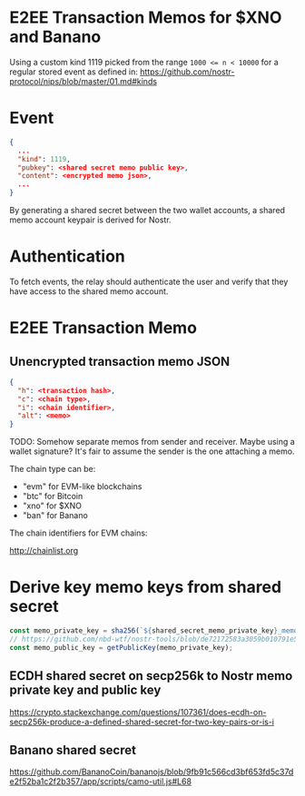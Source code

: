 # E2EE Transaction Memos for $XNO and Banano

Using a custom kind 1119 picked from the range `1000 <= n < 10000` for a regular stored event as defined in:
https://github.com/nostr-protocol/nips/blob/master/01.md#kinds

# Event

```json
{
  ...
  "kind": 1119,
  "pubkey": <shared secret memo public key>,
  "content": <encrypted memo json>,
  ...
}
```

By generating a shared secret between the two wallet accounts, a shared memo account keypair is derived for Nostr.

# Authentication

To fetch events, the relay should authenticate the user and verify that they have access to the shared memo account.

# E2EE Transaction Memo

## Unencrypted transaction memo JSON

```json
{
  "h": <transaction hash>,
  "c": <chain type>,
  "i": <chain identifier>,
  "alt": <memo>
}
```

TODO: Somehow separate memos from sender and receiver. Maybe using a wallet signature? It's fair to assume the sender is the one attaching a memo.

The chain type can be:

* "evm" for EVM-like blockchains
* "btc" for Bitcoin
* "xno" for $XNO
* "ban" for Banano

The chain identifiers for EVM chains:

http://chainlist.org

# Derive key memo keys from shared secret

```js
const memo_private_key = sha256(`${shared_secret_memo_private_key}_memo`);
// https://github.com/nbd-wtf/nostr-tools/blob/de72172583a3059b010791e5719b47405b7a6a29/keys.ts#L8C17-L8C29
const memo_public_key = getPublicKey(memo_private_key);
```

## ECDH shared secret on secp256k to Nostr memo private key and public key

https://crypto.stackexchange.com/questions/107361/does-ecdh-on-secp256k-produce-a-defined-shared-secret-for-two-key-pairs-or-is-i

## Banano shared secret 

https://github.com/BananoCoin/bananojs/blob/9fb91c566cd3bf653fd5c37de2f52ba1c2f2b357/app/scripts/camo-util.js#L68
